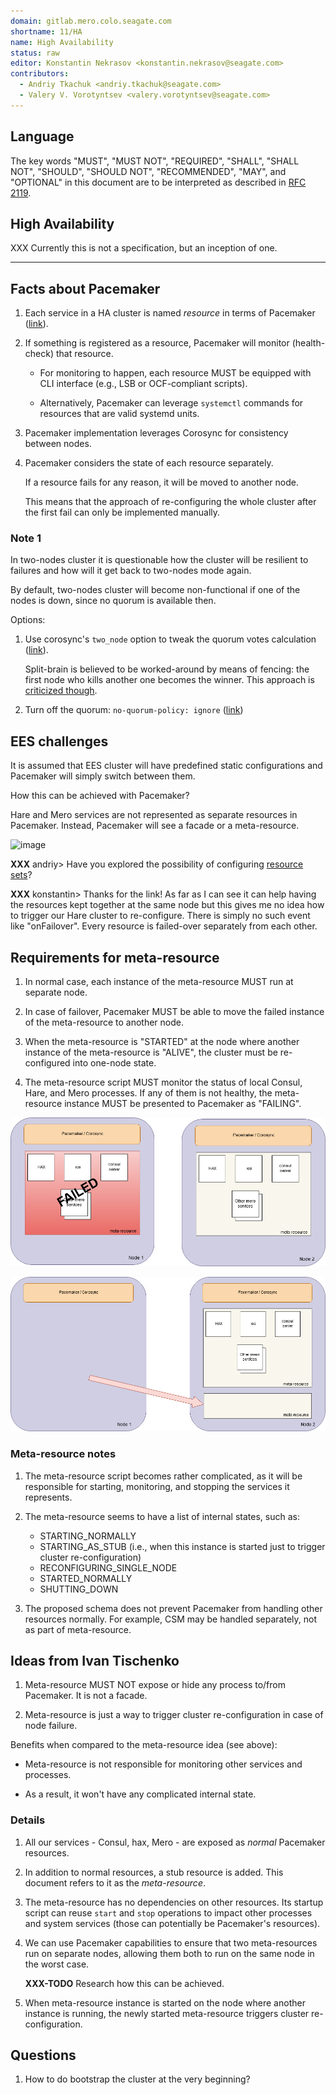 ```yaml
---
domain: gitlab.mero.colo.seagate.com
shortname: 11/HA
name: High Availability
status: raw
editor: Konstantin Nekrasov <konstantin.nekrasov@seagate.com>
contributors:
  - Andriy Tkachuk <andriy.tkachuk@seagate.com>
  - Valery V. Vorotyntsev <valery.vorotyntsev@seagate.com>
---
```


## Language

The key words "MUST", "MUST NOT", "REQUIRED", "SHALL", "SHALL NOT",
"SHOULD", "SHOULD NOT", "RECOMMENDED", "MAY", and "OPTIONAL" in this
document are to be interpreted as described in
[RFC 2119](https://tools.ietf.org/html/rfc2119).

## High Availability

XXX Currently this is not a specification, but an inception of one.

---

## Facts about Pacemaker

1. Each service in a HA cluster is named _resource_ in terms of
   Pacemaker
   ([link](https://clusterlabs.org/pacemaker/doc/en-US/Pacemaker/1.1/html/Pacemaker_Explained/s-resource-supported.html)).

2. If something is registered as a resource, Pacemaker will monitor
   (health-check) that resource.

   * For monitoring to happen, each resource MUST be equipped with CLI
     interface (e.g., LSB or OCF-compliant scripts).

   * Alternatively, Pacemaker can leverage `systemctl` commands for
     resources that are valid systemd units.

3. Pacemaker implementation leverages Corosync for consistency between
   nodes.

4. Pacemaker considers the state of each resource separately.

   If a resource fails for any reason, it will be moved to another node.

   This means that the approach of re-configuring the whole cluster
   after the first fail can only be implemented manually.

### Note 1

In two-nodes cluster it is questionable how the cluster will be
resilient to failures and how will it get back to two-nodes mode again.

By default, two-nodes cluster will become non-functional if one of
the nodes is down, since no quorum is available then.

Options:

1. Use corosync's `two_node` option to tweak the quorum votes
   calculation
   ([link](https://unix.stackexchange.com/questions/502400/quorum-in-a-two-node-cluster-with-pacemaker)).

   Split-brain is believed to be worked-around by means of fencing:
   the first node who kills another one becomes the winner.  This approach is
   [criticized though](http://blog.clusterlabs.org/blog/2018/two-node-problems).

2. Turn off the quorum: `no-quorum-policy: ignore`
   ([link](https://clusterlabs.org/pacemaker/doc/en-US/Pacemaker/1.1/html/Pacemaker_Explained/s-cluster-options.html))

## EES challenges

It is assumed that EES cluster will have predefined static configurations
and Pacemaker will simply switch between them.

How this can be achieved with Pacemaker?

Hare and Mero services are not represented as separate resources in
Pacemaker.  Instead, Pacemaker will see a facade or a meta-resource.

![image](ees-pacemaker.png)

**XXX** andriy> Have you explored the possibility of configuring
[resource sets](https://clusterlabs.org/pacemaker/doc/en-US/Pacemaker/2.0/html/Pacemaker_Explained/s-resource-sets.html)?

**XXX** konstantin> Thanks for the link!  As far as I can see it can
help having the resources kept together at the same node but this
gives me no idea how to trigger our Hare cluster to re-configure.
There is simply no such event like "onFailover".  Every resource is
failed-over separately from each other.

## Requirements for meta-resource

1. In normal case, each instance of the meta-resource MUST run at
   separate node.

2. In case of failover, Pacemaker MUST be able to move the failed
   instance of the meta-resource to another node.

3. When the meta-resource is "STARTED" at the node where another
   instance of the meta-resource is "ALIVE", the cluster must be
   re-configured into one-node state.

4. The meta-resource script MUST monitor the status of local Consul,
   Hare, and Mero processes.  If any of them is not healthy, the
   meta-resource instance MUST be presented to Pacemaker as "FAILING".

![image](ees-pacemaker-2.png)

![image](ees-pacemaker-failover.png)

### Meta-resource notes

1. The meta-resource script becomes rather complicated, as it will be
   responsible for starting, monitoring, and stopping the services it
   represents.

2. The meta-resource seems to have a list of internal states, such as:

   - STARTING_NORMALLY
   - STARTING_AS_STUB (i.e., when this instance is started just to
     trigger cluster re-configuration)
   - RECONFIGURING_SINGLE_NODE
   - STARTED_NORMALLY
   - SHUTTING_DOWN

3. The proposed schema does not prevent Pacemaker from handling other
   resources normally.  For example, CSM may be handled separately,
   not as part of meta-resource.

## Ideas from Ivan Tischenko

1. Meta-resource MUST NOT expose or hide any process to/from Pacemaker.
   It is not a facade.

2. Meta-resource is just a way to trigger cluster re-configuration in
   case of node failure.

Benefits when compared to the meta-resource idea (see above):

* Meta-resource is not responsible for monitoring other services and
  processes.

* As a result, it won't have any complicated internal state.

### Details

1. All our services - Consul, hax, Mero - are exposed as _normal_
   Pacemaker resources.

2. In addition to normal resources, a stub resource is added.  This
   document refers to it as the _meta-resource_.

3. The meta-resource has no dependencies on other resources.  Its
   startup script can reuse `start` and `stop` operations to impact
   other processes and system services (those can potentially be
   Pacemaker's resources).

4. We can use Pacemaker capabilities to ensure that two meta-resources
   run on separate nodes, allowing them both to run on the same node
   in the worst case.

   **XXX-TODO** Research how this can be achieved.

5. When meta-resource instance is started on the node where another
   instance is running, the newly started meta-resource triggers
   cluster re-configuration.

## Questions

1. How to do bootstrap the cluster at the very beginning?
